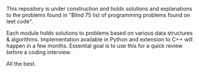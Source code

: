 This repository is under construction and holds solutions and explanations to the problems found in
"Blind 75 list of programming problems found on leet code".

Each module holds solutions to problems based on various data structures & algorithms. Implementation available in Python and extension to C++ will happen in a few months. Essential goal is to use this for a quick review before a coding interview.

All the best.